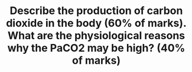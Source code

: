 ---
title: "Describe the production of carbon dioxide in the body (60% of marks). What are the physiological reasons why the PaCO2 may be high? (40% of marks)"
entityType: SAQ
exam: PEX
college: CICM
year: 2009
sitting: A
question: 02
passRate: 10
lo:
- "[[B1h]]"
- "[[2e]]"
EC_expectedDomains:
- "The main points for a pass include a brief description of the citric acid cycle and a list of facts such as storage of CO2 (120L), production (200ml/min) and that 2 molecules of CO2 are produced for 1 molecule ATP."
- "A statement that PaCO2 is proportional to CO2 production/alveolar ventilation would help answer the second part."
EC_extraCredit:
- "An example of increased CO2 production is fever, and of decreased alveolar ventilation is increased anatomical dead space."
EC_errorsCommon: []
resources:
- "Power and Kam 2nd edition p78-79,101"
- "Stoelting and Hillier 4th edition p790-791"
- "Nunn 6th edition p148-156"
---